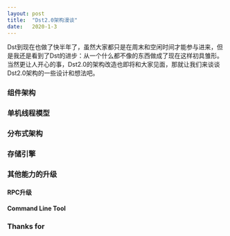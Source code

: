 ```yaml
---
layout: post
title:  "Dst2.0架构漫谈"
date:   2020-1-3
---
```


<p class="intro">Dst到现在也做了快半年了，虽然大家都只是在周末和空闲时间才能参与进来，但是我还是看到了Dst的进步：从一个什么都不像的东西做成了现在这样初具雏形。当然更让人开心的事，Dst2.0的架构改造也即将和大家见面，那就让我们来谈谈Dst2.0架构的一些设计和想法吧。</p>

### 组件架构

### 单机线程模型

### 分布式架构

### 存储引擎

### 其他能力的升级

#### RPC升级
#### Command Line Tool

### Thanks for

